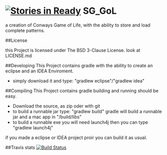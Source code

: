 [![Stories in Ready](https://badge.waffle.io/Sythelux/SG_GoL.png?label=ready&title=Ready)](https://waffle.io/Sythelux/SG_GoL)
SG_GoL
====

a creation of Conways Game of Life, with the ability to store and load complete patterns.

##License

this Project is licensed under The BSD 3-Clause License.
look at LICENSE.md

##Developing
This Project contains gradle with the ability to create an eclipse and an IDEA Enviroment.
* simply download it and type: "gradlew eclipse"/"gradlew idea"

##Compiling
This Project contains gradle building and running should be easy.
* Download the source, as zip oder with git
* to build a runnable jar type: "gradlew build" gradle will build a runnable jar and a mac app in "<projectpath>/build/libs"
* to build a runnable exe you will need launch4j then you can type "gradlew launch4j"

if you made a eclipse or IDEA project proir you can build it as usual.

##Travis stats
[![Build Status](https://travis-ci.org/Sythelux/SG_GoL.svg?branch=master)](https://travis-ci.org/Sythelux/SG_GoL)
